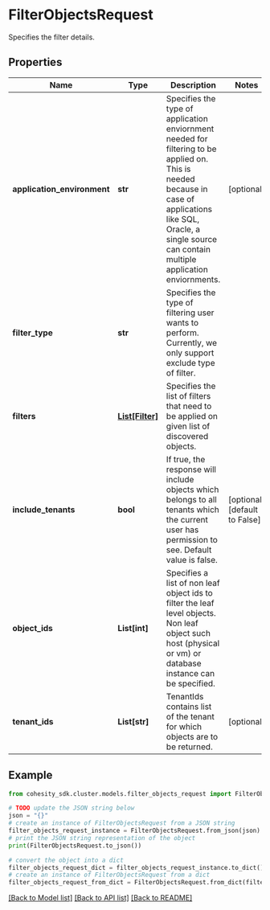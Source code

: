 # FilterObjectsRequest

Specifies the filter details.

## Properties

Name | Type | Description | Notes
------------ | ------------- | ------------- | -------------
**application_environment** | **str** | Specifies the type of application enviornment needed for filtering to be applied on. This is needed because in case of applications like SQL, Oracle, a single source can contain multiple application enviornments. | [optional] 
**filter_type** | **str** | Specifies the type of filtering user wants to perform. Currently, we only support exclude type of filter. | 
**filters** | [**List[Filter]**](Filter.md) | Specifies the list of filters that need to be applied on given list of discovered objects. | 
**include_tenants** | **bool** | If true, the response will include objects which belongs to all tenants which the current user has permission to see. Default value is false. | [optional] [default to False]
**object_ids** | **List[int]** | Specifies a list of non leaf object ids to filter the leaf level objects. Non leaf object such host (physical or vm) or database instance can be specified. | 
**tenant_ids** | **List[str]** | TenantIds contains list of the tenant for which objects are to be returned. | [optional] 

## Example

```python
from cohesity_sdk.cluster.models.filter_objects_request import FilterObjectsRequest

# TODO update the JSON string below
json = "{}"
# create an instance of FilterObjectsRequest from a JSON string
filter_objects_request_instance = FilterObjectsRequest.from_json(json)
# print the JSON string representation of the object
print(FilterObjectsRequest.to_json())

# convert the object into a dict
filter_objects_request_dict = filter_objects_request_instance.to_dict()
# create an instance of FilterObjectsRequest from a dict
filter_objects_request_from_dict = FilterObjectsRequest.from_dict(filter_objects_request_dict)
```
[[Back to Model list]](../README.md#documentation-for-models) [[Back to API list]](../README.md#documentation-for-api-endpoints) [[Back to README]](../README.md)


